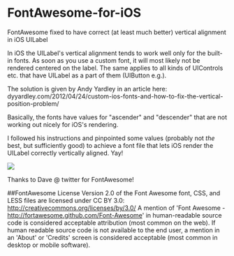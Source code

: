 FontAwesome-for-iOS
===================

FontAwesome fixed to have correct (at least much better) vertical alignment in iOS UILabel

In iOS the UILabel's vertical alignment tends to work well only for the built-in fonts.
As soon as you use a custom font, it will most likely not be rendered centered on the label.
The same applies to all kinds of UIControls etc. that have UILabel as a part of them (UIButton e.g.).

The solution is given by Andy Yardley in an article here: dyyardley.com/2012/04/24/custom-ios-fonts-and-how-to-fix-the-vertical-position-problem/

Basically, the fonts have values for "ascender" and "descender" that are not working out nicely for iOS's rendering.

I followed his instructions and pinpointed some values (probably not _the_ best, but sufficiently good) to achieve a font file that lets iOS render the UILabel correctly vertically aligned. Yay!

<img src="https://github.com/leberwurstsaft/FontAwesome-for-iOS/blob/master/before_after.png?raw=true">

Thanks to Dave @ twitter for FontAwesome!

##FontAwesome License
Version 2.0 of the Font Awesome font, CSS, and LESS files are licensed under CC BY 3.0:
http://creativecommons.org/licenses/by/3.0/
A mention of 'Font Awesome - http://fortawesome.github.com/Font-Awesome'
in human-readable source code is considered acceptable attribution (most common on the
web). If human readable source code is not available to the end user, a mention in an 'About' 
or 'Credits' screen is considered acceptable (most common in desktop or mobile software).